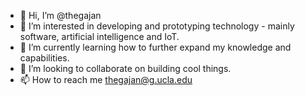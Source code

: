 - 👋 Hi, I’m @thegajan
- 👀 I’m interested in developing and prototyping technology - mainly software, artificial intelligence and IoT.
- 🌱 I’m currently learning how to further expand my knowledge and capabilities.
- 💞️ I’m looking to collaborate on building cool things.
- 📫 How to reach me thegajan@g.ucla.edu

<!---
thegajan/thegajan is a ✨ special ✨ repository because its `README.md` (this file) appears on your GitHub profile.
You can click the Preview link to take a look at your changes.
--->
